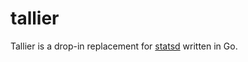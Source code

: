 # tallier

Tallier is a drop-in replacement for [statsd] written in Go.

[statsd]: https://github.com/etsy/statsd
